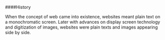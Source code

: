 ####History

<div class="align-justify">When the concept of web came into existence, websites meant plain text on a monochromatic screen. Later with advances on display screen technology and digitization of images, websites were plain texts and images appearing side by side.</div>
